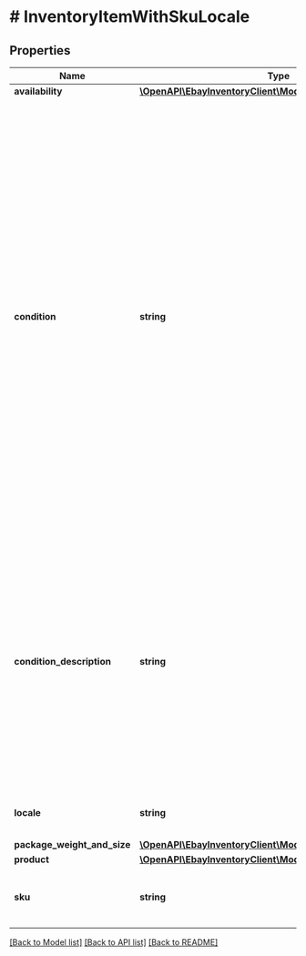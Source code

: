 # # InventoryItemWithSkuLocale

## Properties

Name | Type | Description | Notes
------------ | ------------- | ------------- | -------------
**availability** | [**\OpenAPI\EbayInventoryClient\Model\Availability**](Availability.md) |  | [optional]
**condition** | **string** | This enumeration value indicates the condition of the item. Supported item condition values will vary by eBay site and category. To see which item condition values that a particular eBay category supports, use the getItemConditionPolicies method of the Metadata API. This method returns condition ID values that map to the enumeration values defined in the ConditionEnum type. The Item condition ID and name values topic in the Selling Integration Guide has a table that maps condition ID values to ConditionEnum values. The getItemConditionPolicies call reference page has more information. A condition value is optional up until the seller is ready to publish an offer with the SKU, at which time it becomes required. Since the condition of an inventory item must be specified before being published in an offer, this field is always returned in the &#39;Get&#39; calls for SKUs that are part of a published offer. If a SKU is not part of a published offer, this container will only be returned if set for the inventory item. Note: In the US and Australian marketplaces, Condition ID 2000 now maps to an item condition of &#39;Certified Refurbished&#39;, but this item condition is only available for use for a select number of US and Australian sellers. Other sellers on these two marketplaces will be blocked if they try to create a new listing or revise an existing listing with this item condition. Any active listings on the US and Australian marketplaces that had &#39;Manufacturer Refurbished&#39; as the item condition have been automatically updated by eBay to the &#39;Seller Refurbished&#39; item condition (Condition ID 2500). For all other marketplaces besides the US and Australia, Condition ID 2000 still maps to &#39;Manufacturer Refurbished&#39;. Any US or Australian seller who is interested in eligibility requirements to list with &#39;Certified Refurbished&#39; should see the Certified refurbished program page in Seller Center. For implementation help, refer to &lt;a href&#x3D;&#39;https://developer.ebay.com/api-docs/sell/inventory/types/slr:ConditionEnum&#39;&gt;eBay API documentation&lt;/a&gt; | [optional]
**condition_description** | **string** | This string field is used by the seller to more clearly describe the condition of a used inventory item, or an inventory item whose condition value is not NEW, LIKE_NEW, NEW_OTHER, or NEW_WITH_DEFECTS. The conditionDescription field is available for all eBay categories. If the conditionDescription field is used with an item in one of the new conditions (mentioned in previous paragraph), eBay will simply ignore this field if included, and eBay will return a warning message to the user. This field should only be used to further clarify the condition of the used item. It should not be used for branding, promotions, shipping, returns, payment or other information unrelated to the condition of the used item. Make sure that the condition value, condition description, listing description, and the item&#39;s pictures do not contradict one another. This field is not always required, but is required if an inventory item is being updated and a condition description already exists for that inventory item. This field is returned in the getInventoryItem, bulkGetInventoryItem, and getInventoryItems calls if a condition description was provided for a used inventory item. Max Length: 1000. | [optional]
**locale** | **string** | This field is for future use only. For implementation help, refer to &lt;a href&#x3D;&#39;https://developer.ebay.com/api-docs/sell/inventory/types/slr:LocaleEnum&#39;&gt;eBay API documentation&lt;/a&gt; | [optional]
**package_weight_and_size** | [**\OpenAPI\EbayInventoryClient\Model\PackageWeightAndSize**](PackageWeightAndSize.md) |  | [optional]
**product** | [**\OpenAPI\EbayInventoryClient\Model\Product**](Product.md) |  | [optional]
**sku** | **string** | This is the seller-defined SKU value of the product that will be listed on the eBay site (specified in the marketplaceId field). Only one offer (in unpublished or published state) may exist for each sku/marketplaceId/format combination. This field is required. Max Length: 50 | [optional]

[[Back to Model list]](../../README.md#models) [[Back to API list]](../../README.md#endpoints) [[Back to README]](../../README.md)
